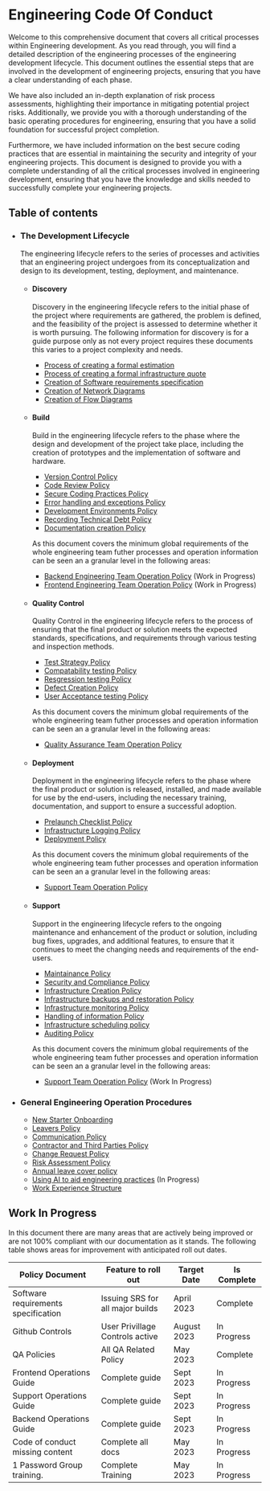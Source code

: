 # Engineering Code Of Conduct

Welcome to this comprehensive document that covers all critical processes within Engineering development. As you read through, you will find a detailed description of the engineering processes of the engineering development lifecycle. This document outlines the essential steps that are involved in the development of engineering projects, ensuring that you have a clear understanding of each phase.

We have also included an in-depth explanation of risk process assessments, highlighting their importance in mitigating potential project risks. Additionally, we provide you with a thorough understanding of the basic operating procedures for engineering, ensuring that you have a solid foundation for successful project completion.

Furthermore, we have included information on the best secure coding practices that are essential in maintaining the security and integrity of your engineering projects. This document is designed to provide you with a complete understanding of all the critical processes involved in engineering development, ensuring that you have the knowledge and skills needed to successfully complete your engineering projects.

## Table of contents

- ### The Development Lifecycle
  The engineering lifecycle refers to the series of processes and activities that an engineering project undergoes from its conceptualization and design to its development, testing, deployment, and maintenance.    

  - #### Discovery
    Discovery in the engineering lifecycle refers to the initial phase of the project where requirements are gathered, the problem is defined, and the feasibility of the project is assessed to determine whether it is worth pursuing. The following information for discovery is for a guide purpose only as not every project requires these documents this varies to a project complexity and needs. 
    
    - [Process of creating a formal estimation](https://github.com/383Project/engineering-code-of-conduct/blob/main/lifecycle/discovery/estimation-process.md)
    - [Process of creating a formal infrastructure quote](https://github.com/383Project/engineering-code-of-conduct/blob/main/lifecycle/discovery/infrastructure-quote.md)
    - [Creation of Software requirements specification](https://github.com/383Project/engineering-code-of-conduct/blob/main/lifecycle/discovery/software-requirements-specification.md)
    - [Creation of Network Diagrams](https://github.com/383Project/engineering-code-of-conduct/blob/main/lifecycle/discovery/network-diagrams.md)
    - [Creation of Flow Diagrams](https://github.com/383Project/engineering-code-of-conduct/blob/main/lifecycle/discovery/flow-diagrams.md)
  
  - #### Build
    Build in the engineering lifecycle refers to the phase where the design and development of the project take place, including the creation of prototypes and the implementation of software and hardware.
    
    - [Version Control Policy](https://github.com/383Project/engineering-code-of-conduct/blob/main/lifecycle/build/version-control-policy.md)
    - [Code Review Policy](https://github.com/383Project/engineering-code-of-conduct/blob/main/lifecycle/build/code-review-policy.md)
    - [Secure Coding Practices Policy](https://github.com/383Project/engineering-code-of-conduct/blob/main/lifecycle/build/secure-coding-practices-policy.md)
    - [Error handling and exceptions Policy](https://github.com/383Project/engineering-code-of-conduct/blob/main/lifecycle/build/error-handling-exceptions-policy.md)
    - [Development Environments Policy](https://github.com/383Project/engineering-code-of-conduct/blob/main/lifecycle/build/development-enviroments-policy.md)
    - [Recording Technical Debt Policy](https://github.com/383Project/engineering-code-of-conduct/blob/main/lifecycle/build/recording-technical-debt-policy.md)
    - [Documentation creation Policy](https://github.com/383Project/engineering-code-of-conduct/blob/main/lifecycle/build/documentation-policy.md)
    
    As this document covers the minimum global requirements of the whole engineering team futher processes and operation information can be seen an a granular level in the following areas:
    
    - [Backend Engineering Team Operation Policy](https://github.com/383Project/backend-code-of-conduct) (Work in Progress)
    - [Frontend Engineering Team Operation Policy](https://github.com/383Project/frontend-code-of-conduct) (Work in Progress)
  
  - #### Quality Control
    Quality Control in the engineering lifecycle refers to the process of ensuring that the final product or solution meets the expected standards, specifications, and requirements through various testing and inspection methods.
    
    - [Test Strategy Policy](https://github.com/383Project/qa-code-of-conduct/blob/main/process/Test%20Plan%20Policy.md)
    - [Compatability testing Policy](https://github.com/383Project/qa-code-of-conduct/blob/main/process/Compatiblity%20Testing%20Policy.md)
    - [Resgression testing Policy](https://github.com/383Project/qa-code-of-conduct/blob/main/process/Regression%20Testing%20Policy.md)
    - [Defect Creation Policy](https://github.com/383Project/qa-code-of-conduct/blob/main/process/Defect%20Creation%20Policy.md)
    - [User Acceptance testing Policy](https://github.com/383Project/qa-code-of-conduct/blob/main/process/User%20Acceptance%20Testing%20Policy.md)
    
     As this document covers the minimum global requirements of the whole engineering team futher processes and operation information can be seen an a granular level in the following areas:
    - [Quality Assurance Team Operation Policy](https://github.com/383Project/qa-code-of-conduct)

  - #### Deployment
    Deployment in the engineering lifecycle refers to the phase where the final product or solution is released, installed, and made available for use by the end-users, including the necessary training, documentation, and support to ensure a successful adoption.
    
    - [Prelaunch Checklist Policy](https://github.com/383Project/engineering-code-of-conduct/blob/main/lifecycle/deployment/prelaunch-checklist-policy.md)
    - [Infrastructure Logging Policy](https://github.com/383Project/engineering-code-of-conduct/blob/main/lifecycle/deployment/infrastructure-logging-policy.md)
    - [Deployment Policy](https://github.com/383Project/engineering-code-of-conduct/blob/main/lifecycle/deployment/deployment-policy.md)
    
    As this document covers the minimum global requirements of the whole engineering team futher processes and operation information can be seen an a granular level in the following areas:
    - [Support Team Operation Policy](/)
  
  - #### Support
    Support in the engineering lifecycle refers to the ongoing maintenance and enhancement of the product or solution, including bug fixes, upgrades, and additional features, to ensure that it continues to meet the changing needs and requirements of the end-users.
    
    - [Maintainance Policy](https://github.com/383Project/engineering-code-of-conduct/blob/main/lifecycle/support/maintainance-policy.md)
    - [Security and Compliance Policy](https://github.com/383Project/engineering-code-of-conduct/blob/main/lifecycle/support/security-and-compliance-policy.md)
    - [Infrastructure Creation Policy](https://github.com/383Project/engineering-code-of-conduct/blob/main/lifecycle/support/infrastructure-monitoring-policy.md)
    - [Infrastructure backups and restoration Policy](https://github.com/383Project/engineering-code-of-conduct/blob/main/lifecycle/support/infrastructure-backups-and-restoration-policy.md)
    - [Infrastructure monitoring Policy](https://github.com/383Project/engineering-code-of-conduct/blob/main/lifecycle/support/infrastructure-monitoring-policy.md)
    - [Handling of information Policy](https://github.com/383Project/engineering-code-of-conduct/blob/main/lifecycle/support/information-policy.md)
    - [Infrastructure scheduling policy](https://github.com/383Project/engineering-code-of-conduct/blob/main/lifecycle/support/schedulling-policy.md)
    - [Auditing Policy](https://github.com/383Project/engineering-code-of-conduct/blob/main/lifecycle/support/auditing-policy.md)
    
    As this document covers the minimum global requirements of the whole engineering team futher processes and operation information can be seen an a granular level in the following areas:
    - [Support Team Operation Policy](https://github.com/383Project/support_code_of_conduct) (Work In Progress)

- ### General Engineering Operation Procedures

  - [New Starter Onboarding]()
  - [Leavers Policy](https://github.com/383Project/engineering-code-of-conduct/blob/main/operations/leavers-policy.md)
  - [Communication Policy](https://github.com/383Project/engineering-code-of-conduct/blob/main/operations/communication-policy.md)
  - [Contractor and Third Parties Policy](https://github.com/383Project/engineering-code-of-conduct/blob/main/operations/contractor-and-third-parties-policy.md)
  - [Change Request Policy](https://github.com/383Project/engineering-code-of-conduct/blob/main/operations/change-request-policy.md)
  - [Risk Assessment Policy](https://github.com/383Project/engineering-code-of-conduct/edit/main/operations/risk-assessment-policy.md)
  - [Annual leave cover policy]()
  - [Using AI to aid engineering practices](https://github.com/383Project/engineering-code-of-conduct/blob/main/ai/overview.md) (In Progress)
  - [Work Experience Structure](https://github.com/383Project/engineering-code-of-conduct/blob/main/operations/work-experience/overview.md)

## Work In Progress
In this document there are many areas that are actively being improved or are not 100% compliant with our documentation as it stands. The following table shows areas for improvement with anticipated roll out dates.

| Policy Document                     | Feature to roll out              | Target Date | Is Complete |
|-------------------------------------|----------------------------------|-------------|-------------|
| Software requirements specification | Issuing SRS for all major builds | April  2023 | Complete    |
| Github Controls                     | User Privillage Controls active  | August 2023 | In Progress |
| QA Policies                         | All QA Related Policy            | May 2023    | Complete    |
| Frontend Operations Guide           | Complete guide                   | Sept 2023   | In Progress |
| Support Operations Guide            | Complete guide                   | Sept 2023   | In Progress |
| Backend Operations Guide            | Complete guide                   | Sept 2023   | In Progress |
| Code of conduct missing content     | Complete all docs                | May 2023    | In Progress |
| 1 Password Group training.          | Complete Training                | May 2023    | In Progress |



